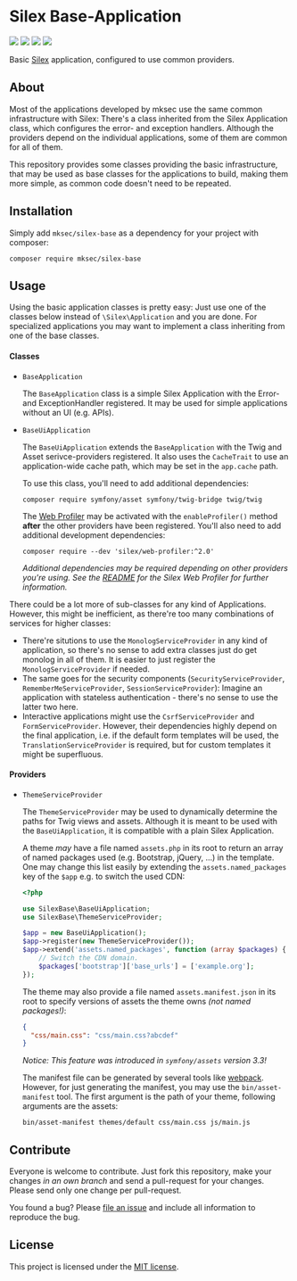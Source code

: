 # Silex Base-Application

[![](https://img.shields.io/travis/mksec/silex-base/master.svg?style=flat-square)](https://travis-ci.org/mksec/silex-base)
[![](https://img.shields.io/codecov/c/github/mksec/silex-base.svg?style=flat-square)](https://codecov.io/github/mksec/silex-base?branch=master)
[![](https://img.shields.io/github/issues-raw/mksec/silex-base.svg?style=flat-square)](https://github.com/mksec/silex-base/issues)
[![](http://img.shields.io/badge/license-MIT-blue.svg?style=flat-square)](LICENSE)

Basic [Silex](http://silex.sensiolabs.org/) application, configured to use
common providers.


## About

Most of the applications developed by mksec use the same common infrastructure
with Silex: There's a class inherited from the Silex Application class, which
configures the error- and exception handlers. Although the providers depend on
the individual applications, some of them are common for all of them.

This repository provides some classes providing the basic infrastructure, that
may be used as base classes for the applications to build, making them more
simple, as common code doesn't need to be repeated.


## Installation

Simply add `mksec/silex-base` as a dependency for your project with composer:
```
composer require mksec/silex-base
```


## Usage

Using the basic application classes is pretty easy: Just use one of the classes
below instead of `\Silex\Application` and you are done. For specialized
applications you may want to implement a class inheriting from one of the base
classes.


#### Classes

* `BaseApplication`

  The `BaseApplication` class is a simple Silex Application with the Error- and
  ExceptionHandler registered. It may be used for simple applications without an
  UI (e.g. APIs).

* `BaseUiApplication`

  The `BaseUiApplication` extends the `BaseApplication` with the Twig and Asset
  serivce-providers registered. It also uses the `CacheTrait` to use an
  application-wide cache path, which may be set in the `app.cache` path.

  To use this class, you'll need to add additional dependencies:
  ```
  composer require symfony/asset symfony/twig-bridge twig/twig
  ```
  The [Web Profiler](https://github.com/silexphp/Silex-WebProfiler) may be
  activated with the `enableProfiler()` method **after** the other providers
  have been registered. You'll also need to add additional development
  dependencies:
  ```
  composer require --dev 'silex/web-profiler:^2.0'
  ```
  *Additional dependencies may be required depending on other providers you're
  using. See the [README](https://github.com/silexphp/Silex-WebProfiler) for the
  Silex Web Profiler for further information.*

There could be a lot more of sub-classes for any kind of Applications. However,
this might be inefficient, as there're too many combinations of services for
higher classes:

* There're situtions to use the `MonologServiceProvider` in any kind of
  application, so there's no sense to add extra classes just do get monolog in
  all of them. It is easier to just register the `MonologServiceProvider` if
  needed.
* The same goes for the security components (`SecurityServiceProvider`,
  `RememberMeServiceProvider`, `SessionServiceProvider`): Imagine an application
  with stateless authentication - there's no sense to use the latter two here.
* Interactive applications might use the `CsrfServiceProvider` and
  `FormServiceProvider`. However, their dependencies highly depend on the final
  application, i.e. if the default form templates will be used, the
  `TranslationServiceProvider` is required, but for custom templates it might be
  superfluous.

#### Providers

* `ThemeServiceProvider`

  The `ThemeServiceProvider` may be used to dynamically determine the paths for
  Twig views and assets. Although it is meant to be used with the
  `BaseUiApplication`, it is compatible with a plain Silex Application.

  A theme *may* have a file named `assets.php` in its root to return an array of
  named packages used (e.g. Bootstrap, jQuery, ...) in the template. One may
  change this list easily by extending the `assets.named_packages` key of the
  `$app` e.g. to switch the used CDN:
  ```php
  <?php

  use SilexBase\BaseUiApplication;
  use SilexBase\ThemeServiceProvider;

  $app = new BaseUiApplication();
  $app->register(new ThemeServiceProvider());
  $app->extend('assets.named_packages', function (array $packages) {
      // Switch the CDN domain.
      $packages['bootstrap']['base_urls'] = ['example.org'];
  });
  ```

  The theme may also provide a file named `assets.manifest.json` in its root to
  specify versions of assets the theme owns *(not named packages!)*:
  ```json
  {
    "css/main.css": "css/main.css?abcdef"
  }
  ```
  *Notice: This feature was introduced in `symfony/assets` version 3.3!*

  The manifest file can be generated by several tools like
  [webpack](https://webpack.js.org). However, for just generating the manifest,
  you may use the `bin/asset-manifest` tool. The first argument is the path of
  your theme, following arguments are the assets:
  ```
  bin/asset-manifest themes/default css/main.css js/main.js
  ```

## Contribute

Everyone is welcome to contribute. Just fork this repository, make your changes
*in an own branch* and send a pull-request for your changes. Please send only
one change per pull-request.

You found a bug? Please
[file an issue](https://github.com/mksec/silex-base/issues/new) and include all
information to reproduce the bug.


## License

This project is licensed under the [MIT license](LICENSE).

